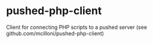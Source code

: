 pushed-php-client
=================

Client for connecting PHP scripts to a pushed server (see github.com/mcilloni/pushed-php-client)
